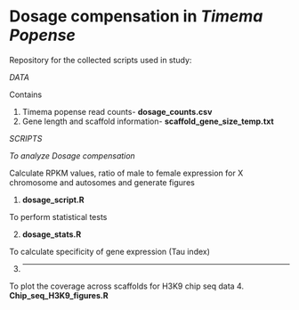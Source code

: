 # Dosage compensation in *Timema Popense*

Repository for the collected scripts used in study: 

*DATA*

Contains 
1. Timema popense read counts- **dosage_counts.csv**
2. Gene length and scaffold information- **scaffold_gene_size_temp.txt**

*SCRIPTS* 

*To analyze Dosage compensation*

Calculate RPKM values, ratio of male to female expression for X chromosome and autosomes and generate figures

   1. **dosage_script.R** 
   
To perform statistical tests 

   2. **dosage_stats.R**

To calculate specificity of gene expression (Tau index) 

   3. ** **

To plot the coverage across scaffolds for H3K9 chip seq data
   4. **Chip_seq_H3K9_figures.R**

